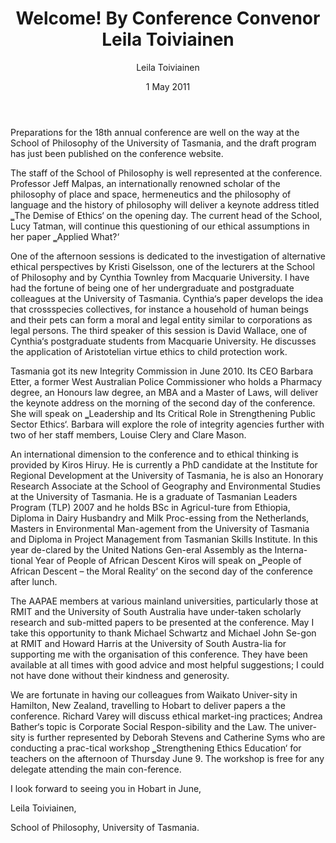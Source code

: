 ﻿---
layout: post
title:  Welcome! By Conference Convenor Leila Toiviainen
date:   1 May 2011
author: Leila Toiviainen 
categories: australian-ethics
---

Preparations for the 18th annual conference are well on the way at the School of Philosophy of the University of Tasmania, and the draft program has just been published on the conference website.

The staff of the School of Philosophy is well represented at the conference. Professor Jeff Malpas, an internationally renowned scholar of the philosophy of place and space, hermeneutics and the philosophy of language and the history of philosophy will deliver a keynote address titled ‗The Demise of Ethics‘ on the opening day. The current head of the School, Lucy Tatman, will continue this questioning of our ethical assumptions in her paper ‗Applied What?‘

One of the afternoon sessions is dedicated to the investigation of alternative ethical perspectives by Kristi Giselsson, one of the lecturers at the School of Philosophy and by Cynthia Townley from Macquarie University. I have had the fortune of being one of her undergraduate and postgraduate colleagues at the University of Tasmania. Cynthia‘s paper develops the idea that crossspecies collectives, for instance a household of human beings and their pets can form a moral and legal entity similar to corporations as legal persons. The third speaker of this session is David Wallace, one of Cynthia‘s postgraduate students from Macquarie University. He discusses the application of Aristotelian virtue ethics to child protection work.

Tasmania got its new Integrity Commission in June 2010. Its CEO Barbara Etter, a former West Australian Police Commissioner who holds a Pharmacy degree, an Honours law degree, an MBA and a Master of Laws, will deliver the keynote address on the morning of the second day of the conference. She will speak on ‗Leadership and Its Critical Role in Strengthening Public Sector Ethics‘. Barbara will explore the role of integrity agencies further with two of her staff members, Louise Clery and Clare Mason.

An international dimension to the conference and to ethical thinking is provided by Kiros Hiruy. He is currently a PhD candidate at the Institute for Regional Development at the University of Tasmania, he is also an Honorary Research Associate at the School of Geography and Environmental Studies at the University of Tasmania. He is a graduate of Tasmanian Leaders Program (TLP) 2007 and he holds BSc in Agricul-ture from Ethiopia, Diploma in Dairy Husbandry and Milk Proc-essing from the Netherlands, Masters in Environmental Man-agement from the University of Tasmania and Diploma in Project Management from Tasmanian Skills Institute. In this year de-clared by the United Nations Gen-eral Assembly as the Interna-tional Year of People of African Descent Kiros will speak on ‗People of African Descent – the Moral Reality‘ on the second day of the conference after lunch.

The AAPAE members at various mainland universities, particularly those at RMIT and the University of South Australia have under-taken scholarly research and sub-mitted papers to be presented at the conference. May I take this opportunity to thank Michael Schwartz and Michael John Se-gon at RMIT and Howard Harris at the University of South Austra-lia for supporting me with the organisation of this conference. They have been available at all times with good advice and most helpful suggestions; I could not have done without their kindness and generosity.

We are fortunate in having our colleagues from Waikato Univer-sity in Hamilton, New Zealand, travelling to Hobart to deliver papers a the conference. Richard Varey will discuss ethical market-ing practices; Andrea Bather‘s topic is Corporate Social Respon-sibility and the Law. The univer-sity is further represented by Deborah Stevens and Catherine Syms who are conducting a prac-tical workshop ‗Strengthening Ethics Education‘ for teachers on the afternoon of Thursday June 9. The workshop is free for any delegate attending the main con-ference.

I look forward to seeing you in Hobart in June,

Leila Toiviainen,

School of Philosophy, University of Tasmania.
